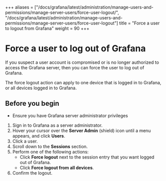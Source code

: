 +++
aliases = ["/docs/grafana/latest/administration/manage-users-and-permissions/manage-server-users/force-user-logout/", "/docs/grafana/latest/administration/manage-users-and-permissions/manage-server-users/force-user-logout"]
title = "Force a user to logout from Grafana"
weight = 90
+++

# Force a user to log out of Grafana

If you suspect a user account is compromised or is no longer authorized to access the Grafana server, then you can force the user to log out of Grafana.

The force logout action can apply to one device that is logged in to Grafana, or all devices logged in to Grafana.

## Before you begin

- Ensure you have Grafana server administrator privileges

1. Sign in to Grafana as a server administrator.
1. Hover your cursor over the **Server Admin** (shield) icon until a menu appears, and click **Users**.
1. Click a user.
1. Scroll down to the **Sessions** section.
1. Perform one of the following actions:
   - Click **Force logout** next to the session entry that you want logged out of Grafana.
   - Click **Force logout from all devices**.
1. Confirm the logout.
